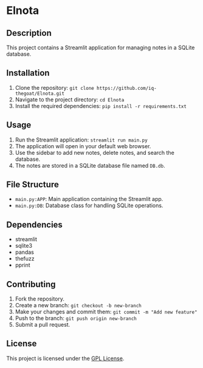 # Elnota 

## Description
This project contains a Streamlit application for managing notes in a SQLite database.

## Installation
1. Clone the repository: `git clone https://github.com/iq-thegoat/Elnota.git`
2. Navigate to the project directory: `cd Elnota`
3. Install the required dependencies: `pip install -r requirements.txt`

## Usage
1. Run the Streamlit application: `streamlit run main.py`
2. The application will open in your default web browser.
3. Use the sidebar to add new notes, delete notes, and search the database.
4. The notes are stored in a SQLite database file named `DB.db`.

## File Structure
- `main.py:APP`: Main application containing the Streamlit app.
- `main.py:DB`: Database class for handling SQLite operations.

## Dependencies
- streamlit
- sqlite3
- pandas
- thefuzz
- pprint

## Contributing
1. Fork the repository.
2. Create a new branch: `git checkout -b new-branch`
3. Make your changes and commit them: `git commit -m "Add new feature"`
4. Push to the branch: `git push origin new-branch`
5. Submit a pull request.

## License
This project is licensed under the [GPL License](https://www.gnu.org/licenses/gpl-3.0.en.html).
```
